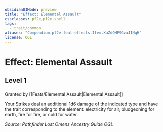```yaml
---
obsidianUIMode: preview
title: "Effect: Elemental Assault"
cssclasses: pf2e,pf2e-spell
tags:
  - trait/common
aliases: "Compendium.pf2e.feat-effects.Item.XaZdQHF9GvaJINqH"
license: OGL
---
```

# Effect: Elemental Assault
## Level 1
### 






Granted by [[Feats/Elemental Assault|Elemental Assault]]

Your Strikes deal an additional 1d6 damage of the indicated type and have the trait corresponding to the element: electricity for air, bludgeoning for earth, fire for fire, or cold for water.

*Source: Pathfinder Lost Omens Ancestry Guide*
*OGL*